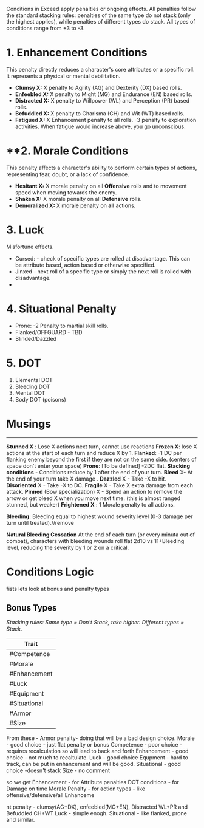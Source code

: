 Conditions in Exceed apply penalties or ongoing effects. All penalties follow the standard stacking rules: penalties of the same type do not stack (only the highest applies), while penalties of different types do stack.
All types of conditions range from +3 to -3.
# **1. Enhancement Conditions**

This penalty directly reduces a character's core attributes or a specific roll. It represents a physical or mental debilitation.

- **Clumsy X:** X penalty to Agility (AG) and Dexterity (DX) based rolls.
- **Enfeebled X:** X penalty to Might (MG) and Endurance (EN) based rolls.
- **Distracted X:** X penalty to Willpower (WL) and Perception (PR) based rolls.
- **Befuddled X:** X penalty to Charisma (CH) and Wit (WT) based rolls.
- **Fatigued X:** X Enhancement penalty to all rolls. -3 penalty to exploration activities. When fatigue would increase above, you go unconscious.


# **2. Morale Conditions

This penalty affects a character's ability to perform certain types of actions, representing fear, doubt, or a lack of confidence.

- **Hesitant X:** X morale penalty on all **Offensive** rolls and to movement speed when moving towards the enemy. 
- **Shaken X:** X morale penalty on all **Defensive** rolls.
- **Demoralized X:** X morale penalty on **all** actions.

# **3. Luck**

Misfortune effects.
* Cursed: - check of specific types are rolled at disadvantage. This can be attribute based, action based or otherwise specified.
* Jinxed - next roll of a specific type or simply the next roll is rolled with disadvantage.
* 
# **4. Situational Penalty**
* Prone: -2 Penalty to martial skill rolls. 
* Flanked/OFFGUARD - TBD
* Blinded/Dazzled
  
# 5. DOT

1. Elemental DOT
2. Bleeding DOT
3. Mental DOT
4. Body DOT (poisons)
# **Musings**
___ 
**Stunned X** : Lose X actions next turn, cannot use reactions
**Frozen X**: lose X actions at the start of each turn and reduce X by 1.
**Flanked**: -1 DC per flanking enemy beyond the first if they are not on the same side. (centers of space don't enter your space) 
**Prone**: [To be defined] -2DC flat.
**Stacking conditions** - Conditions reduce by 1 after the end of your turn.
**Bleed** X- At the end of your turn take X damage . 
**Dazzled** X - Take -X to hit. 
**Disoriented** X - Take -X to DC. 
**Fragile** X - Take X extra damage from each attack.
**Pinned** (Bow specialization) X - Spend an action to remove the arrow or get bleed X when you move next time. (this is almost ranged stunned, but weaker)
**Frightened X** : 1 Morale penalty to all actions. 


**Bleeding:** Bleeding  equal to highest wound severity level (0-3 damage per turn until treated).//remove

**Natural Bleeding Cessation** At the end of each turn (or every minuta out of combat), characters with bleeding wounds roll flat 2d10 vs 11+Bleeding level, reducing the severity by 1 or 2 on a critical.




# Conditions Logic
fists lets look at bonus and penalty types

## Bonus Types
*Stacking rules: Same type = Don't Stack, take higher. Different types = Stack.*

| Trait        |
| ------------ |
| #Competence  |
| #Morale      |
| #Enhancement |
| #Luck        |
| #Equipment   |
| #Situational |
| #Armor       |
| #Size        |
From these - 
Armor penalty- doing that will be a bad design choice.
Morale - good choice - just flat penalty or bonus 
Competence - poor choice - requires recalculation so will lead to back and forth
Enhancement - good choice - not much to recaltulate.
Luck - good choice
Equpment - hard to track, can be put in enhancement and will be good.
Situational - good choice -doesn't stack
Size - no comment

so we get
Enhancement - for Attribute penalties
DOT conditions - for Damage on time
Morale Penalty - for action types - like offensive/defensive/all 
Enhanceme

nt penalty - clumsy(AG+DX), enfeebled(MG+EN), Distracted WL+PR and Befuddled CH+WT
Luck - simple enogh.
Situational - like flanked, prone and similar.

 
